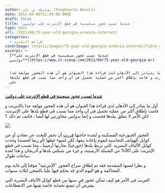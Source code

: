 ```yaml
---
author: يوغرطة بن علي (Youghourta Benali)
date: 2011-04-08T11:59:08.000Z
draft: false
title: 'عندما تسبب عجوز سبعينية في قطع الإنترنت على دولتين '
type: post
url: /2011/04/75-year-old-georgia-armenia-internet/
categories:
  - طرائف التقنية
coverImage: /static/images/75-year-old-georgia-armenia-internet/fibre_optique-300x225.jpg
excerpt: >-
  [**عندما تسبب عجوز سبعينية في قطع الإنترنت على
  دولتين**](https://www.it-scoop.com/2011/04/75-year-old-georgia-ar)


  أول ما يتبادر إلى الأذهان لدى قراءة هذا العنوان هو أن هذه العجوز مولعة جدا
  بالإنترنت و قامت بإطلاق أكثر من عملية تحميل في آن واحد مما تسبب في قطع بلدها
  على
---
```

[**عندما تسبب عجوز سبعينية في قطع الإنترنت على دولتين**](https://www.it-scoop.com/2011/04/75-year-old-georgia-ar)

أول ما يتبادر إلى الأذهان لدى قراءة هذا العنوان هو أن هذه العجوز مولعة جدا بالإنترنت و قامت بإطلاق أكثر من عملية تحميل في آن واحد مما تسبب في قطع بلدها على الإنترنت، لكن الأمر لا يتعلق ببلدها فحسب و إنما بدولتين مجاورتين لها أيضا ، فكيف تم ذلك ؟

![](/static/images/75-year-old-georgia-armenia-internet/fibre_optique-300x225.jpg)

العجوز الجيورجية المسكينة و لشدة حاجتها [قررت](http://news.yahoo.com/s/afp/20110406/tc_afp/georgiaarmeniainternetcrimeoffbeat) أن تحفر للبحث عن معادن أو عن كوابل الهواتف النحاسية لتقوم بإعادة بيعها، لكن لسوء حظها (أو ربما لحسنه) وجدت كوابل الألياف البصرية  التي تربط بلدها (جورجيا) بجارتها أرمينيا ، مما تسبب في قطع الإنترنت على 90% من الشبكة الأرمينية، و جزء من شبكتي بلدها و أذربجان و هذا لعدة ساعات طوال.

و نظرا لسنها المتقدمة فقد تم إطلاق سراح العجوز "الإنترنتية" مؤقتا إلى غاية يوم المحاكمة و هو اليوم الذي قد يحكم فيها عليا بالسجن لثلاث سنوات.

الغريب في الأمر هو كيف تمكن عجوز في سنها من قطع كوابل الألياف البصرية التي يفترض أن تتمتع بحماية خاصة تقيها شر الانقطاعات.
